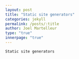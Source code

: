 ```yaml
---
layout: post
title: "Static site generators"
categories: jekyll
permalink: /posts/:title
author: Joel Martelleur
type: "true"
innerpage: "true"
---
```


```
Static site generators

```
